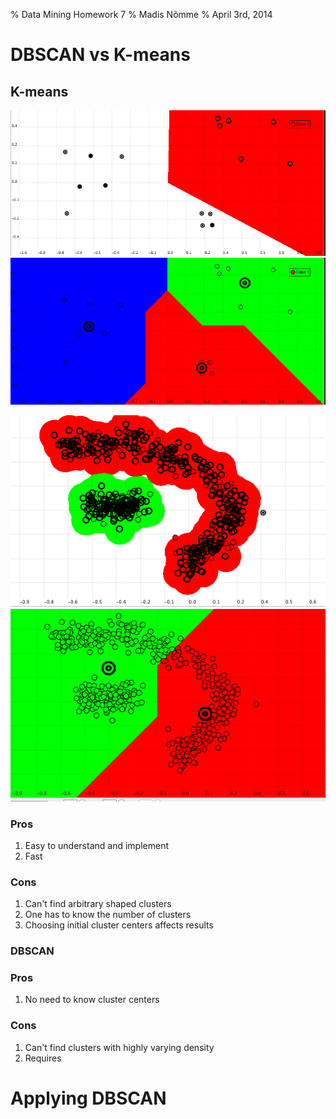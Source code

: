 % Data Mining Homework 7
% Madis Nõmme
% April 3rd, 2014

# DBSCAN vs K-means

## K-means

![Example of DBSCAN cons](DBSCAN-bad.png)
![Example of K-means pros](Kmeans-good.png)

![Example of DBSCAN pros](DBSCAN-good.png)
![Example of K-means cons](Kmeans-bad.png)


### Pros

1. Easy to understand and implement
2. Fast

### Cons

1. Can't find arbitrary shaped clusters
2. One has to know the number of clusters
3. Choosing initial cluster centers affects results

### DBSCAN

### Pros

1. No need to know cluster centers


### Cons

1. Can't find clusters with highly varying density
2. Requires


# Applying DBSCAN

